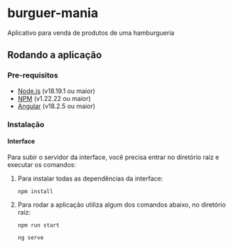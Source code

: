 # burguer-mania
Aplicativo para venda de produtos de uma hamburgueria

## Rodando a aplicação

### Pre-requisitos
- [Node.js](https://nodejs.org/en/download/) (v18.19.1 ou maior)
- [NPM](https://nodejs.org/en/download/package-manager) (v1.22.22 ou maior)
- [Angular](https://angular.dev/) (v18.2.5 ou maior)

### Instalação

#### Interface
Para subir o servidor da interface, você precisa entrar no diretório raiz e executar os comandos:
1. Para instalar todas as dependências da interface:
    ```
    npm install
    ```
2. Para rodar a aplicação utiliza algum dos comandos abaixo, no diretório raiz:
    ```
    npm run start
    ```
    ```
    ng serve
    ```
